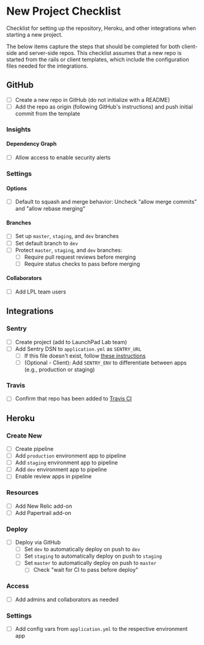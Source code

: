 # New Project Checklist

Checklist for setting up the repository, Heroku, and other integrations when starting a new project.

The below items capture the steps that should be completed for both client-side and server-side repos.
This checklist assumes that a new repo is started from the rails or client templates, which include the configuration files needed for the integrations.

## GitHub
- [ ] Create a new repo in GitHub (do not initialize with a README)
- [ ] Add the repo as origin (following GitHub's instructions) and push initial commit from the template

### Insights

#### Dependency Graph
  - [ ] Allow access to enable security alerts

### Settings

#### Options
  - [ ] Default to squash and merge behavior: Uncheck "allow merge commits" and "allow rebase merging"

#### Branches
  - [ ] Set up `master`, `staging`, and `dev` branches
  - [ ] Set default branch to `dev`
  - [ ] Protect `master`, `staging`, and `dev` branches:
    - [ ] Require pull request reviews before merging
    - [ ] Require status checks to pass before merging

#### Collaborators
  - [ ] Add LPL team users

## Integrations

### Sentry
  - [ ] Create project (add to LaunchPad Lab team)
  - [ ] Add Sentry DSN to `application.yml` as `SENTRY_URL`
    - [ ] If this file doesn't exist, follow [these instructions](https://github.com/LaunchPadLab/opensesame#opensesame)
    - [ ] (Optional - Client): Add `SENTRY_ENV` to differentiate between apps (e.g., production or staging)

### Travis
  - [ ] Confirm that repo has been added to [Travis CI](https://travis-ci.com/)

## Heroku

### Create New
  - [ ] Create pipeline
  - [ ] Add `production` environment app to pipeline
  - [ ] Add `staging` environment app to pipeline
  - [ ] Add `dev` environment app to pipeline
  - [ ] Enable review apps in pipeline

### Resources
  - [ ] Add New Relic add-on
  - [ ] Add Papertrail add-on

### Deploy
  - [ ] Deploy via GitHub
    - [ ] Set `dev` to automatically deploy on push to `dev`
    - [ ] Set `staging` to automatically deploy on push to `staging`
    - [ ] Set `master` to automatically deploy on push to `master`
      - [ ] Check "wait for CI to pass before deploy"

### Access
  - [ ] Add admins and collaborators as needed

### Settings
  - [ ] Add config vars from `application.yml` to the respective environment app
